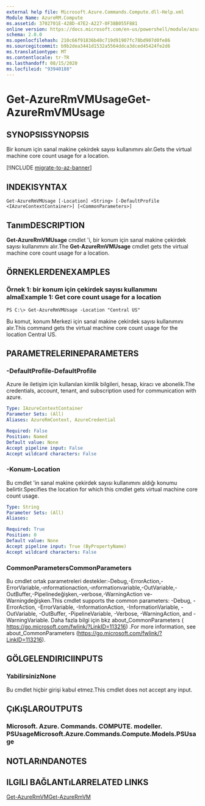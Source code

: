```yaml
---
external help file: Microsoft.Azure.Commands.Compute.dll-Help.xml
Module Name: AzureRM.Compute
ms.assetid: 3702701E-428D-47E2-A227-0F38B055F881
online version: https://docs.microsoft.com/en-us/powershell/module/azurerm.compute/get-azurermvmusage
schema: 2.0.0
ms.openlocfilehash: 210c66f91836b40c719d91907fc78bd907d0fe86
ms.sourcegitcommit: b9b2dea3441d1532a5564ddca3dced45424fe2d6
ms.translationtype: MT
ms.contentlocale: tr-TR
ms.lasthandoff: 08/15/2020
ms.locfileid: "93940188"
---
```

# <span data-ttu-id="88e0d-101">Get-AzureRmVMUsage</span><span class="sxs-lookup"><span data-stu-id="88e0d-101">Get-AzureRmVMUsage</span></span>

## <span data-ttu-id="88e0d-102">SYNOPSIS</span><span class="sxs-lookup"><span data-stu-id="88e0d-102">SYNOPSIS</span></span>
<span data-ttu-id="88e0d-103">Bir konum için sanal makine çekirdek sayısı kullanımını alır.</span><span class="sxs-lookup"><span data-stu-id="88e0d-103">Gets the virtual machine core count usage for a location.</span></span>

[!INCLUDE [migrate-to-az-banner](../../includes/migrate-to-az-banner.md)]

## <span data-ttu-id="88e0d-104">INDEKI</span><span class="sxs-lookup"><span data-stu-id="88e0d-104">SYNTAX</span></span>

```
Get-AzureRmVMUsage [-Location] <String> [-DefaultProfile <IAzureContextContainer>] [<CommonParameters>]
```

## <span data-ttu-id="88e0d-105">Tanım</span><span class="sxs-lookup"><span data-stu-id="88e0d-105">DESCRIPTION</span></span>
<span data-ttu-id="88e0d-106">**Get-AzureRmVMUsage** cmdlet 'i, bir konum için sanal makine çekirdek sayısı kullanımını alır.</span><span class="sxs-lookup"><span data-stu-id="88e0d-106">The **Get-AzureRmVMUsage** cmdlet gets the virtual machine core count usage for a location.</span></span>

## <span data-ttu-id="88e0d-107">ÖRNEKLERDEN</span><span class="sxs-lookup"><span data-stu-id="88e0d-107">EXAMPLES</span></span>

### <span data-ttu-id="88e0d-108">Örnek 1: bir konum için çekirdek sayısı kullanımını alma</span><span class="sxs-lookup"><span data-stu-id="88e0d-108">Example 1: Get core count usage for a location</span></span>
```
PS C:\> Get-AzureRmVMUsage -Location "Central US"
```

<span data-ttu-id="88e0d-109">Bu komut, konum Merkezi için sanal makine çekirdek sayısı kullanımını alır.</span><span class="sxs-lookup"><span data-stu-id="88e0d-109">This command gets the virtual machine core count usage for the location Central US.</span></span>

## <span data-ttu-id="88e0d-110">PARAMETRELERINE</span><span class="sxs-lookup"><span data-stu-id="88e0d-110">PARAMETERS</span></span>

### <span data-ttu-id="88e0d-111">-DefaultProfile</span><span class="sxs-lookup"><span data-stu-id="88e0d-111">-DefaultProfile</span></span>
<span data-ttu-id="88e0d-112">Azure ile iletişim için kullanılan kimlik bilgileri, hesap, kiracı ve abonelik.</span><span class="sxs-lookup"><span data-stu-id="88e0d-112">The credentials, account, tenant, and subscription used for communication with azure.</span></span>

```yaml
Type: IAzureContextContainer
Parameter Sets: (All)
Aliases: AzureRmContext, AzureCredential

Required: False
Position: Named
Default value: None
Accept pipeline input: False
Accept wildcard characters: False
```

### <span data-ttu-id="88e0d-113">-Konum</span><span class="sxs-lookup"><span data-stu-id="88e0d-113">-Location</span></span>
<span data-ttu-id="88e0d-114">Bu cmdlet 'in sanal makine çekirdek sayısı kullanımını aldığı konumu belirtir.</span><span class="sxs-lookup"><span data-stu-id="88e0d-114">Specifies the location for which this cmdlet gets virtual machine core count usage.</span></span>

```yaml
Type: String
Parameter Sets: (All)
Aliases: 

Required: True
Position: 0
Default value: None
Accept pipeline input: True (ByPropertyName)
Accept wildcard characters: False
```

### <span data-ttu-id="88e0d-115">CommonParameters</span><span class="sxs-lookup"><span data-stu-id="88e0d-115">CommonParameters</span></span>
<span data-ttu-id="88e0d-116">Bu cmdlet ortak parametreleri destekler:-Debug,-ErrorAction,-ErrorVariable,-ınformationaction,-ınformationvariable,-OutVariable,-OutBuffer,-Pipelinedeğişken,-verbose,-WarningAction ve-Warningdeğişken.</span><span class="sxs-lookup"><span data-stu-id="88e0d-116">This cmdlet supports the common parameters: -Debug, -ErrorAction, -ErrorVariable, -InformationAction, -InformationVariable, -OutVariable, -OutBuffer, -PipelineVariable, -Verbose, -WarningAction, and -WarningVariable.</span></span> <span data-ttu-id="88e0d-117">Daha fazla bilgi için bkz about_CommonParameters ( https://go.microsoft.com/fwlink/?LinkID=113216) .</span><span class="sxs-lookup"><span data-stu-id="88e0d-117">For more information, see about_CommonParameters (https://go.microsoft.com/fwlink/?LinkID=113216).</span></span>

## <span data-ttu-id="88e0d-118">GÖLGELENDIRICI</span><span class="sxs-lookup"><span data-stu-id="88e0d-118">INPUTS</span></span>

### <span data-ttu-id="88e0d-119">Yabilirsiniz</span><span class="sxs-lookup"><span data-stu-id="88e0d-119">None</span></span>
<span data-ttu-id="88e0d-120">Bu cmdlet hiçbir girişi kabul etmez.</span><span class="sxs-lookup"><span data-stu-id="88e0d-120">This cmdlet does not accept any input.</span></span>

## <span data-ttu-id="88e0d-121">ÇıKıŞLAR</span><span class="sxs-lookup"><span data-stu-id="88e0d-121">OUTPUTS</span></span>

### <span data-ttu-id="88e0d-122">Microsoft. Azure. Commands. COMPUTE. modeller. PSUsage</span><span class="sxs-lookup"><span data-stu-id="88e0d-122">Microsoft.Azure.Commands.Compute.Models.PSUsage</span></span>

## <span data-ttu-id="88e0d-123">NOTLARıNDA</span><span class="sxs-lookup"><span data-stu-id="88e0d-123">NOTES</span></span>

## <span data-ttu-id="88e0d-124">ILGILI BAĞLANTıLAR</span><span class="sxs-lookup"><span data-stu-id="88e0d-124">RELATED LINKS</span></span>

[<span data-ttu-id="88e0d-125">Get-AzureRmVM</span><span class="sxs-lookup"><span data-stu-id="88e0d-125">Get-AzureRmVM</span></span>](./Get-AzureRmVM.md)


